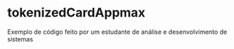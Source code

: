 # tokenizedCardAppmax
Exemplo de código feito por um estudante de análise e desenvolvimento de sistemas
